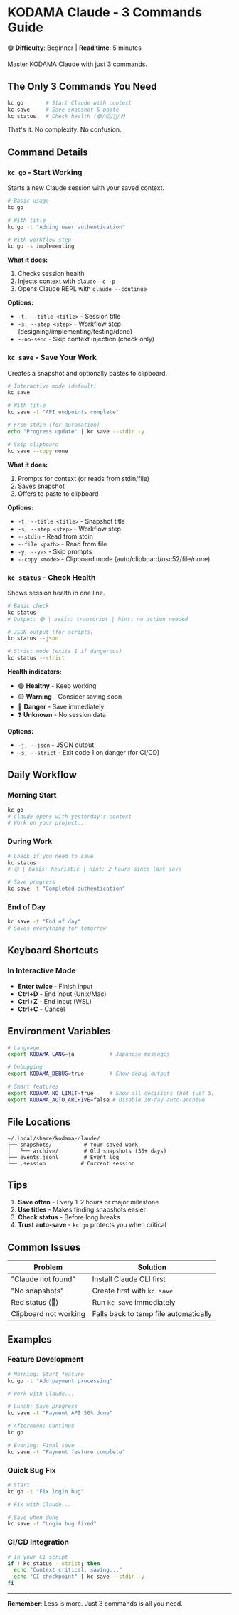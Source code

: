 # KODAMA Claude - 3 Commands Guide

🟢 **Difficulty**: Beginner | **Read time**: 5 minutes

Master KODAMA Claude with just 3 commands.

## The Only 3 Commands You Need

```bash
kc go       # Start Claude with context
kc save     # Save snapshot & paste
kc status   # Check health (🟢/🟡/🔴/❓)
```

That's it. No complexity. No confusion.

## Command Details

### `kc go` - Start Working

Starts a new Claude session with your saved context.

```bash
# Basic usage
kc go

# With title
kc go -t "Adding user authentication"

# With workflow step
kc go -s implementing
```

**What it does:**
1. Checks session health
2. Injects context with `claude -c -p`
3. Opens Claude REPL with `claude --continue`

**Options:**
- `-t, --title <title>` - Session title
- `-s, --step <step>` - Workflow step (designing/implementing/testing/done)
- `--no-send` - Skip context injection (check only)

### `kc save` - Save Your Work

Creates a snapshot and optionally pastes to clipboard.

```bash
# Interactive mode (default)
kc save

# With title
kc save -t "API endpoints complete"

# From stdin (for automation)
echo "Progress update" | kc save --stdin -y

# Skip clipboard
kc save --copy none
```

**What it does:**
1. Prompts for context (or reads from stdin/file)
2. Saves snapshot
3. Offers to paste to clipboard

**Options:**
- `-t, --title <title>` - Snapshot title
- `-s, --step <step>` - Workflow step
- `--stdin` - Read from stdin
- `--file <path>` - Read from file
- `-y, --yes` - Skip prompts
- `--copy <mode>` - Clipboard mode (auto/clipboard/osc52/file/none)

### `kc status` - Check Health

Shows session health in one line.

```bash
# Basic check
kc status
# Output: 🟢 | basis: transcript | hint: no action needed

# JSON output (for scripts)
kc status --json

# Strict mode (exits 1 if dangerous)
kc status --strict
```

**Health indicators:**
- 🟢 **Healthy** - Keep working
- 🟡 **Warning** - Consider saving soon
- 🔴 **Danger** - Save immediately
- ❓ **Unknown** - No session data

**Options:**
- `-j, --json` - JSON output
- `-s, --strict` - Exit code 1 on danger (for CI/CD)

## Daily Workflow

### Morning Start
```bash
kc go
# Claude opens with yesterday's context
# Work on your project...
```

### During Work
```bash
# Check if you need to save
kc status
# 🟡 | basis: heuristic | hint: 2 hours since last save

# Save progress
kc save -t "Completed authentication"
```

### End of Day
```bash
kc save -t "End of day"
# Saves everything for tomorrow
```

## Keyboard Shortcuts

### In Interactive Mode
- **Enter twice** - Finish input
- **Ctrl+D** - End input (Unix/Mac)
- **Ctrl+Z** - End input (WSL)
- **Ctrl+C** - Cancel

## Environment Variables

```bash
# Language
export KODAMA_LANG=ja           # Japanese messages

# Debugging
export KODAMA_DEBUG=true        # Show debug output

# Smart features
export KODAMA_NO_LIMIT=true     # Show all decisions (not just 5)
export KODAMA_AUTO_ARCHIVE=false # Disable 30-day auto-archive
```

## File Locations

```
~/.local/share/kodama-claude/
├── snapshots/          # Your saved work
│   └── archive/        # Old snapshots (30+ days)
├── events.jsonl        # Event log
└── .session           # Current session
```

## Tips

1. **Save often** - Every 1-2 hours or major milestone
2. **Use titles** - Makes finding snapshots easier
3. **Check status** - Before long breaks
4. **Trust auto-save** - `kc go` protects you when critical

## Common Issues

| Problem | Solution |
|---------|----------|
| "Claude not found" | Install Claude CLI first |
| "No snapshots" | Create first with `kc save` |
| Red status (🔴) | Run `kc save` immediately |
| Clipboard not working | Falls back to temp file automatically |

## Examples

### Feature Development
```bash
# Morning: Start feature
kc go -t "Add payment processing"

# Work with Claude...

# Lunch: Save progress
kc save -t "Payment API 50% done"

# Afternoon: Continue
kc go

# Evening: Final save
kc save -t "Payment feature complete"
```

### Quick Bug Fix
```bash
# Start
kc go -t "Fix login bug"

# Fix with Claude...

# Save when done
kc save -t "Login bug fixed"
```

### CI/CD Integration
```bash
# In your CI script
if ! kc status --strict; then
  echo "Context critical, saving..."
  echo "CI checkpoint" | kc save --stdin -y
fi
```

---

**Remember**: Less is more. Just 3 commands is all you need.